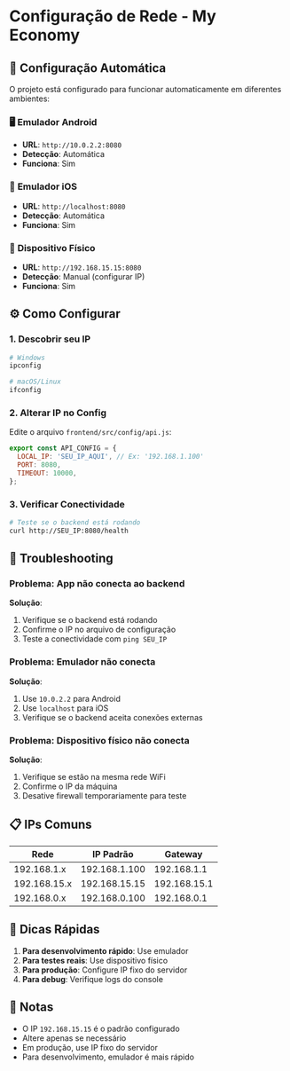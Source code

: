 # Configuração de Rede - My Economy

## 📱 Configuração Automática

O projeto está configurado para funcionar automaticamente em diferentes ambientes:

### 🖥️ **Emulador Android**
- **URL**: `http://10.0.2.2:8080`
- **Detecção**: Automática
- **Funciona**: Sim

### 🍎 **Emulador iOS**
- **URL**: `http://localhost:8080`
- **Detecção**: Automática
- **Funciona**: Sim

### 📱 **Dispositivo Físico**
- **URL**: `http://192.168.15.15:8080`
- **Detecção**: Manual (configurar IP)
- **Funciona**: Sim

## ⚙️ **Como Configurar**

### 1. **Descobrir seu IP**
```bash
# Windows
ipconfig

# macOS/Linux
ifconfig
```

### 2. **Alterar IP no Config**
Edite o arquivo `frontend/src/config/api.js`:

```javascript
export const API_CONFIG = {
  LOCAL_IP: 'SEU_IP_AQUI', // Ex: '192.168.1.100'
  PORT: 8080,
  TIMEOUT: 10000,
};
```

### 3. **Verificar Conectividade**
```bash
# Teste se o backend está rodando
curl http://SEU_IP:8080/health
```

## 🔧 **Troubleshooting**

### **Problema**: App não conecta ao backend
**Solução**:
1. Verifique se o backend está rodando
2. Confirme o IP no arquivo de configuração
3. Teste a conectividade com `ping SEU_IP`

### **Problema**: Emulador não conecta
**Solução**:
1. Use `10.0.2.2` para Android
2. Use `localhost` para iOS
3. Verifique se o backend aceita conexões externas

### **Problema**: Dispositivo físico não conecta
**Solução**:
1. Verifique se estão na mesma rede WiFi
2. Confirme o IP da máquina
3. Desative firewall temporariamente para teste

## 📋 **IPs Comuns**

| Rede | IP Padrão | Gateway |
|------|-----------|---------|
| 192.168.1.x | 192.168.1.100 | 192.168.1.1 |
| 192.168.15.x | 192.168.15.15 | 192.168.15.1 |
| 192.168.0.x | 192.168.0.100 | 192.168.0.1 |

## 🚀 **Dicas Rápidas**

1. **Para desenvolvimento rápido**: Use emulador
2. **Para testes reais**: Use dispositivo físico
3. **Para produção**: Configure IP fixo do servidor
4. **Para debug**: Verifique logs do console

## 📝 **Notas**

- O IP `192.168.15.15` é o padrão configurado
- Altere apenas se necessário
- Em produção, use IP fixo do servidor
- Para desenvolvimento, emulador é mais rápido 